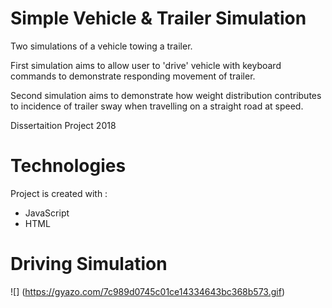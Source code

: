 # Simple Vehicle & Trailer Simulation
Two simulations of a vehicle towing a trailer.

First simulation aims to allow user to 'drive' vehicle with keyboard commands to demonstrate responding movement of trailer.

Second simulation aims to demonstrate how weight distribution contributes to incidence of trailer sway when travelling on a straight road at speed.

Dissertaition Project 2018

# Technologies
Project is created with :
* JavaScript
* HTML

# Driving Simulation
![] (https://gyazo.com/7c989d0745c01ce14334643bc368b573.gif)
